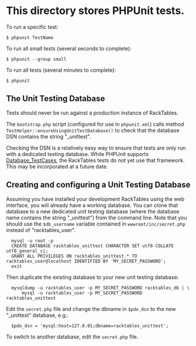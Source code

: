 # This directory stores PHPUnit tests.

To run a specific test:
```
$ phpunit TestName
```

To run all small tests (several seconds to complete):
```
$ phpunit --group small
```

To run all tests (several minutes to complete):
```
$ phpunit
```

## The Unit Testing Database

Tests should never be run against a production instance of RackTables.

The `bootstrap.php` script (configured for use in `phpunit.xml`) calls
method `TestHelper::ensureUsingUnitTestDatabase()` to check that the
database DSN contains the string "_unittest".

Checking the DSN is a relatively easy way to ensure that tests are
only run with a dedicated testing database.  While PHPUnit supports
[Database_TestCases](https://phpunit.de/manual/current/en/database.html),
the RackTables tests do not yet use that framework.  This may be
incorporated at a future date.


## Creating and configuring a Unit Testing Database

Assuming you have installed your development RackTables using the web
interface, you will already have a working database.  You can clone
that database to a new dedicated unit testing database (where the
database name contains the string "_unittest") from the command line.
Note that you should use the `$db_username` variable contained in
`wwwroot/inc/secret.php` instead of "racktables_user".

```
  mysql -u root -p
  CREATE DATABASE racktables_unittest CHARACTER SET utf8 COLLATE utf8_general_ci;
  GRANT ALL PRIVILEGES ON racktables_unittest.* TO racktables_user@localhost IDENTIFIED BY 'MY_SECRET_PASSWORD';
  exit
```

Then duplicate the existing database to your new unit testing database:

```
  mysqldump -u racktables_user -p MY_SECRET_PASSWORD racktables_db | \ 
      mysql -u racktables_user -p MY_SECRET_PASSWORD racktables_unittest
```

Edit the `secret.php` file and change the dbname in `$pdo_dsn` to the new
"_unittest" database, e.g.:
```
  $pdo_dsn = 'mysql:host=127.0.01;dbname=racktables_unittest';
```
To switch to another database, edit the `secret.php` file.
